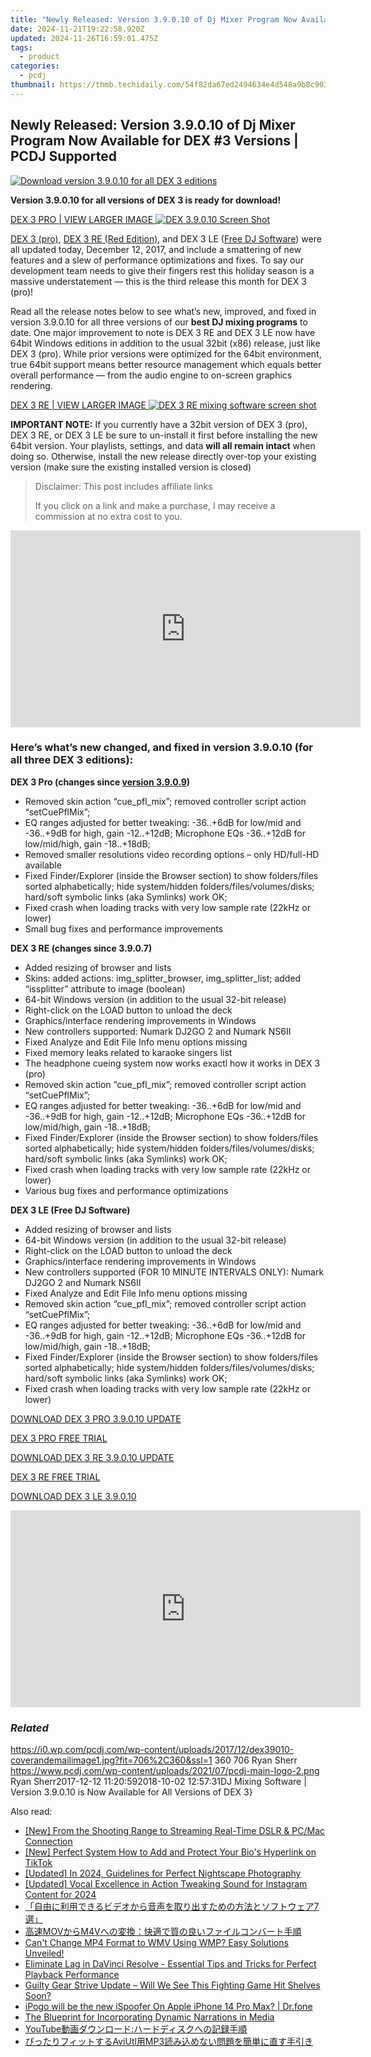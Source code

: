 ```yaml
---
title: "Newly Released: Version 3.9.0.10 of Dj Mixer Program Now Available for DEX #3 Versions | PCDJ Supported"
date: 2024-11-21T19:22:58.920Z
updated: 2024-11-26T16:59:01.475Z
tags:
  - product
categories:
  - pcdj
thumbnail: https://thmb.techidaily.com/54f82da67ed2494634e4d548a9b8c903250bdadd52e7584fcc6f20e9fac55f68.jpg
---
```


## Newly Released: Version 3.9.0.10 of Dj Mixer Program Now Available for DEX #3 Versions | PCDJ Supported

[![Download version 3.9.0.10 for all DEX 3 editions](https://i0.wp.com/pcdj.com/wp-content/uploads/2017/12/dex39010-coverandemailimage1.jpg?resize=706%2C321&ssl=1)](https://i0.wp.com/pcdj.com/wp-content/uploads/2017/12/dex39010-coverandemailimage1.jpg?fit=706%2C360&ssl=1 "Download version 3.9.0.10 for all DEX 3 editions")

**Version 3.9.0.10 for all versions of DEX 3 is ready for download!**

[DEX 3 PRO | VIEW LARGER IMAGE ![DEX 3.9.0.10 Screen Shot](https://i2.wp.com/pcdj.com/wp-content/uploads/2017/12/dex3909-screenshot-new-4deck.jpg?fit=300%2C169&ssl=1 "DEX 3.9.0.10 Screen Shot")](https://i2.wp.com/pcdj.com/wp-content/uploads/2017/12/dex3909-screenshot-new-4deck.jpg?fit=1030%2C579&ssl=1)

[DEX 3 (pro)](https://tools.techidaily.com/pcdj/products/), [DEX 3 RE (Red Edition)](https://tools.techidaily.com/pcdj/products/), and DEX 3 LE ([Free DJ Software](https://tools.techidaily.com/pcdj/products/)) were all updated today, December 12, 2017, and include a smattering of new features and a slew of performance optimizations and fixes. To say our development team needs to give their fingers rest this holiday season is a massive understatement — this is the third release this month for DEX 3 (pro)!

Read all the release notes below to see what’s new, improved, and fixed in version 3.9.0.10 for all three versions of our **best DJ mixing programs** to date. One major improvement to note is DEX 3 RE and DEX 3 LE now have 64bit Windows editions in addition to the usual 32bit (x86) release, just like DEX 3 (pro). While prior versions were optimized for the 64bit environment, true 64bit support means better resource management which equals better overall performance — from the audio engine to on-screen graphics rendering.

[DEX 3 RE | VIEW LARGER IMAGE ![DEX 3 RE mixing software screen shot](https://i1.wp.com/pcdj.com/wp-content/uploads/2017/11/dex3re-newscreenshot.jpg?fit=300%2C169&ssl=1 "DEX 3 RE mixing software screen shot")](https://i1.wp.com/pcdj.com/wp-content/uploads/2017/11/dex3re-newscreenshot.jpg?fit=1030%2C579&ssl=1)

**IMPORTANT NOTE:** If you currently have a 32bit version of DEX 3 (pro), DEX 3 RE, or DEX 3 LE be sure to un-install it first before installing the new 64bit version. Your playlists, settings, and data **will all remain intact** when doing so. Otherwise, install the new release directly over-top your existing version (make sure the existing installed version is closed)

>  Disclaimer: This post includes affiliate links
>
>  If you click on a link and make a purchase, I may receive a commission at no extra cost to you.
>

<!-- affiliate ads begin -->
<iframe width="560" height="315" src="https://www.youtube.com/embed/BmegThMdrJE?si=rILo1FJb9DgnPljV&autoplay=1" title="YouTube video player" frameborder="0" allow="accelerometer; autoplay; clipboard-write; encrypted-media; gyroscope; picture-in-picture; web-share" referrerpolicy="strict-origin-when-cross-origin" allowfullscreen></iframe>
<!-- affiliate ads end -->

### Here’s what’s new changed, and fixed in version 3.9.0.10 (for all three DEX 3 editions):

**DEX 3 Pro (changes since [version 3.9.0.9](https://tools.techidaily.com/pcdj/products/))**

* Removed skin action “cue\_pfl\_mix”; removed controller script action “setCuePflMix”;
* EQ ranges adjusted for better tweaking: -36..+6dB for low/mid and -36..+9dB for high, gain -12..+12dB; Microphone EQs -36..+12dB for low/mid/high, gain -18..+18dB;
* Removed smaller resolutions video recording options – only HD/full-HD available
* Fixed Finder/Explorer (inside the Browser section) to show folders/files sorted alphabetically; hide system/hidden folders/files/volumes/disks; hard/soft symbolic links (aka Symlinks) work OK;
* Fixed crash when loading tracks with very low sample rate (22kHz or lower)
* Small bug fixes and performance improvements

**DEX 3 RE (changes since 3.9.0.7)**

* Added resizing of browser and lists
* Skins: added actions: img\_splitter\_browser, img\_splitter\_list; added “issplitter” attribute to image (boolean)
* 64-bit Windows version (in addition to the usual 32-bit release)
* Right-click on the LOAD button to unload the deck
* Graphics/interface rendering improvements in Windows
* New controllers supported: Numark DJ2GO 2 and Numark NS6II
* Fixed Analyze and Edit File Info menu options missing
* Fixed memory leaks related to karaoke singers list
* The headphone cueing system now works exactl how it works in DEX 3 (pro)
* Removed skin action “cue\_pfl\_mix”; removed controller script action “setCuePflMix”;
* EQ ranges adjusted for better tweaking: -36..+6dB for low/mid and -36..+9dB for high, gain -12..+12dB; Microphone EQs -36..+12dB for low/mid/high, gain -18..+18dB;
* Fixed Finder/Explorer (inside the Browser section) to show folders/files sorted alphabetically; hide system/hidden folders/files/volumes/disks; hard/soft symbolic links (aka Symlinks) work OK;
* Fixed crash when loading tracks with very low sample rate (22kHz or lower)
* Various bug fixes and performance optimizations

**DEX 3 LE (Free DJ Software)**

* Added resizing of browser and lists
* 64-bit Windows version (in addition to the usual 32-bit release)
* Right-click on the LOAD button to unload the deck
* Graphics/interface rendering improvements in Windows
* New controllers supported (FOR 10 MINUTE INTERVALS ONLY): Numark DJ2GO 2 and Numark NS6II
* Fixed Analyze and Edit File Info menu options missing
* Removed skin action “cue\_pfl\_mix”; removed controller script action “setCuePflMix”;
* EQ ranges adjusted for better tweaking: -36..+6dB for low/mid and -36..+9dB for high, gain -12..+12dB; Microphone EQs -36..+12dB for low/mid/high, gain -18..+18dB;
* Fixed Finder/Explorer (inside the Browser section) to show folders/files sorted alphabetically; hide system/hidden folders/files/volumes/disks; hard/soft symbolic links (aka Symlinks) work OK;
* Fixed crash when loading tracks with very low sample rate (22kHz or lower)

[DOWNLOAD DEX 3 PRO 3.9.0.10 UPDATE](https://tools.techidaily.com/pcdj/products/)

  
[DEX 3 PRO FREE TRIAL](https://tools.techidaily.com/pcdj/products/)

[DOWNLOAD DEX 3 RE 3.9.0.10 UPDATE](https://tools.techidaily.com/pcdj/products/)

  
[DEX 3 RE FREE TRIAL](https://tools.techidaily.com/pcdj/products/)

[DOWNLOAD DEX 3 LE 3.9.0.10](https://tools.techidaily.com/pcdj/products/)

<!-- affiliate ads begin -->
<iframe width="560" height="315" src="https://www.youtube.com/embed/poI1NQxHfjc?si=ZLG0wziYcTKIKwL5&autoplay=1" title="YouTube video player" frameborder="0" allow="accelerometer; autoplay; clipboard-write; encrypted-media; gyroscope; picture-in-picture; web-share" referrerpolicy="strict-origin-when-cross-origin" allowfullscreen></iframe>
<!-- affiliate ads end -->

### _Related_

https://i0.wp.com/pcdj.com/wp-content/uploads/2017/12/dex39010-coverandemailimage1.jpg?fit=706%2C360&ssl=1 360 706 Ryan Sherr https://www.pcdj.com/wp-content/uploads/2021/07/pcdj-main-logo-2.png Ryan Sherr2017-12-12 11:20:592018-10-02 12:57:31DJ Mixing Software | Version 3.9.0.10 is Now Available for All Versions of DEX 3}

<ins class="adsbygoogle"
     style="display:block"
     data-ad-format="autorelaxed"
     data-ad-client="ca-pub-7571918770474297"
     data-ad-slot="1223367746"></ins>

<ins class="adsbygoogle"
     style="display:block"
     data-ad-client="ca-pub-7571918770474297"
     data-ad-slot="8358498916"
     data-ad-format="auto"
     data-full-width-responsive="true"></ins>

<span class="atpl-alsoreadstyle">Also read:</span>
<div><ul>
<li><a href="https://facebook-video-recording.techidaily.com/new-from-the-shooting-range-to-streaming-real-time-dslr-and-pcmac-connection/"><u>[New] From the Shooting Range to Streaming Real-Time DSLR & PC/Mac Connection</u></a></li>
<li><a href="https://fox-blue.techidaily.com/new-perfect-system-how-to-add-and-protect-your-bios-hyperlink-on-tiktok/"><u>[New] Perfect System How to Add and Protect Your Bio's Hyperlink on TikTok</u></a></li>
<li><a href="https://digital-screen-recording.techidaily.com/updated-in-2024-guidelines-for-perfect-nightscape-photography/"><u>[Updated] In 2024, Guidelines for Perfect Nightscape Photography</u></a></li>
<li><a href="https://instagram-videos.techidaily.com/updated-vocal-excellence-in-action-tweaking-sound-for-instagram-content-for-2024/"><u>[Updated] Vocal Excellence in Action Tweaking Sound for Instagram Content for 2024</u></a></li>
<li><a href="https://discover-able.techidaily.com/1726029424615-7/"><u>「自由に利用できるビデオから音声を取り出すための方法とソフトウェア7選」</u></a></li>
<li><a href="https://discover-able.techidaily.com/1726028812276-movm4v/"><u>高速MOVからM4Vへの変換：快適で質の良いファイルコンバート手順</u></a></li>
<li><a href="https://discover-able.techidaily.com/cant-change-mp4-format-to-wmv-using-wmp-easy-solutions-unveiled/"><u>Can't Change MP4 Format to WMV Using WMP? Easy Solutions Unveiled!</u></a></li>
<li><a href="https://discover-able.techidaily.com/eliminate-lag-in-davinci-resolve-essential-tips-and-tricks-for-perfect-playback-performance/"><u>Eliminate Lag in DaVinci Resolve - Essential Tips and Tricks for Perfect Playback Performance</u></a></li>
<li><a href="https://win-blog.techidaily.com/guilty-gear-strive-update-will-we-see-this-fighting-game-hit-shelves-soon/"><u>Guilty Gear Strive Update – Will We See This Fighting Game Hit Shelves Soon?</u></a></li>
<li><a href="https://ios-pokemon-go.techidaily.com/ipogo-will-be-the-new-ispoofer-on-apple-iphone-14-pro-max-drfone-by-drfone-virtual-ios/"><u>iPogo will be the new iSpoofer On Apple iPhone 14 Pro Max? | Dr.fone</u></a></li>
<li><a href="https://extra-lessons.techidaily.com/the-blueprint-for-incorporating-dynamic-narrations-in-media/"><u>The Blueprint for Incorporating Dynamic Narrations in Media</u></a></li>
<li><a href="https://discover-able.techidaily.com/1726029771229-youtube/"><u>YouTube動画ダウンロード:ハードディスクへの記録手順</u></a></li>
<li><a href="https://discover-able.techidaily.com/aviutlmp3/"><u>ぴったりフィットするAviUtl用MP3読み込めない問題を簡単に直す手引き</u></a></li>
</ul></div>

